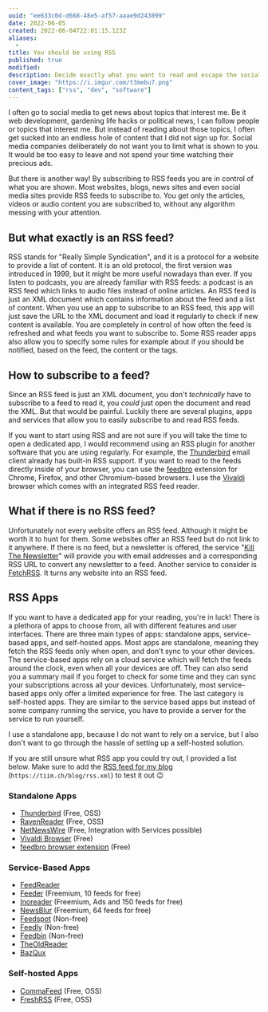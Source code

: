 ```yaml
---
uuid: "ee633c0d-d668-48e5-af57-aaae9d243099"
date: 2022-06-05
created: 2022-06-04T22:01:15.123Z
aliases:
  -
title: You should be using RSS
published: true
modified:
description: Decide exactly what you want to read and escape the social media algorithms. How an old protocol called RSS can give you back the autonomy about what you read.
cover_image: "https://i.imgur.com/t3mebu7.png"
content_tags: ["rss", "dev", "software"]
---
```


I often go to social media to get news about topics that interest me. Be it web development, gardening life hacks or political news, I can follow people or topics that interest me. But instead of reading about those topics, I often get sucked into an endless hole of content that I did not sign up for. Social media companies deliberately do not want you to limit what is shown to you. It would be too easy to leave and not spend your time watching their precious ads.

But there is another way! By subscribing to RSS feeds you are in control of what you are shown. Most websites, blogs, news sites and even social media sites provide RSS feeds to subscribe to. You get only the articles, videos or audio content you are subscribed to, without any algorithm messing with your attention.

## But what exactly is an RSS feed?

RSS stands for "Really Simple Syndication", and it is a protocol for a website to provide a list of content. It is an old protocol, the first version was introduced in 1999, but it might be more useful nowadays than ever.
If you listen to podcasts, you are already familiar with RSS feeds: a podcast is an RSS feed which links to audio files instead of online articles.
An RSS feed is just an XML document which contains information about the feed and a list of content.
When you use an app to subscribe to an RSS feed, this app will just save the URL to the XML document and load it regularly to check if new content is available. You are completely in control of how often the feed is refreshed and what feeds you want to subscribe to. Some RSS reader apps also allow you to specify some rules for example about if you should be notified, based on the feed, the content or the tags.

## How to subscribe to a feed?

Since an RSS feed is just an XML document, you don't _technically_ have to subscribe to a feed to read it, you _could_ just open the document and read the XML. But that would be painful. Luckily there are several plugins, apps and services that allow you to easily subscribe to and read RSS feeds.

If you want to start using RSS and are not sure if you will take the time to open a dedicated app, I would recommend using an RSS plugin for another software that you are using regularly. For example, the [Thunderbird](https://thunderbird.net/) email client already has built-in RSS support. If you want to read to the feeds directly inside of your browser, you can use the [feedbro](https://nodetics.com/feedbro/) extension for Chrome, Firefox, and other Chromium-based browsers. I use the [Vivaldi](https://vivaldi.com) browser which comes with an integrated RSS feed reader.

## What if there is no RSS feed?

Unfortunately not every website offers an RSS feed. Although it might be worth it to hunt for them. Some websites offer an RSS feed but do not link to it anywhere.
If there is no feed, but a newsletter is offered, the service "[Kill The Newsletter](https://kill-the-newsletter.com)" will provide you with email addresses and a corresponding RSS URL to convert any newsletter to a feed. Another service to consider is [FetchRSS](http://fetchrss.com). It turns any website into an RSS feed.

## RSS Apps

If you want to have a dedicated app for your reading, you're in luck! There is a plethora of apps to choose from, all with different features and user interfaces.
There are three main types of apps: standalone apps, service-based apps, and self-hosted apps. Most apps are standalone, meaning they fetch the RSS feeds only when open, and don't sync to your other devices. The service-based apps rely on a cloud service which will fetch the feeds around the clock, even when all your devices are off. They can also send you a summary mail if you forget to check for some time and they can sync your subscriptions across all your devices. Unfortunately, most service-based apps only offer a limited experience for free. The last category is self-hosted apps. They are similar to the service based apps but instead of some company running the service, you have to provide a server for the service to run yourself.

I use a standalone app, because I do not want to rely on a service, but I also don't want to go through the hassle of setting up a self-hosted solution.

If you are still unsure what RSS app you could try out, I provided a list below. Make sure to add the [RSS feed for my blog](https://tiim.ch/blog/rss.xml) (`https://tiim.ch/blog/rss.xml`) to test it out 😉

### Standalone Apps

- [Thunderbird](https://thunderbird.net) (Free, OSS)
- [RavenReader](https://ravenreader.app) (Free, OSS)
- [NetNewsWire](https://netnewswire.com) (Free, Integration with Services possible)
- [Vivaldi Browser](https://vivaldi.com) (Free)
- [feedbro browser extension](https://nodetics.com/feedbro/) (Free)

### Service-Based Apps

- [FeedReader](https://feedreader.com)
- [Feeder](https://feeder.co) (Freemium, 10 feeds for free)
- [Inoreader](https://www.inoreader.com/pricing) (Freemium, Ads and 150 feeds for free)
- [NewsBlur](https://newsblur.com) (Freemium, 64 feeds for free)
- [Feedspot](https://www.feedspot.com) (Non-free)
- [Feedly](https://feedly.com) (Non-free)
- [Feedbin](https://feedbin.com) (Non-free)
- [TheOldReader](https://theoldreader.com)
- [BazQux](https://bazqux.com)

### Self-hosted Apps

- [CommaFeed](https://www.commafeed.com/) (Free, OSS)
- [FreshRSS](https://freshrss.org) (Free, OSS)
